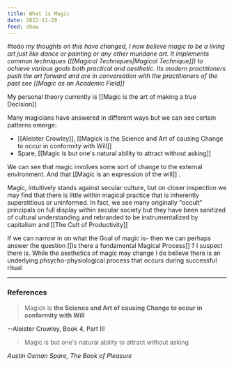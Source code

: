 ```yaml
---
title: What is Magic
date: 2022-11-28
feed: show
---
```

#todo _my thoughts on this have changed, I now believe magic to be a living art just like dance or painting or any other mundane art. It implements common techniques ([[Magical Techniques|Magical Technique]]) to achieve various goals both practical and aesthetic. Its modern practitioners push the art forward and are in conversation with the practitioners of the past see [[Magic as an Academic Field]]_

My personal theory currently is [[Magic is the art of making a true Decision]]

Many magicians have answered in different ways but we can see certain patterns emerge:
- [[Aleister Crowley]], [[Magick is the Science and Art of causing Change to occur in conformity with Will]]
- Spare, [[Magic is but one's natural ability to attract without asking]]

We can see that magic involves some sort of change to the external environment. And that [[Magic is an expression of the will]] .

Magic, intuitively stands against secular culture, but on closer inspection we may find that there is little within magical practice that is inherently superstitious or uninformed. In fact, we see many originally "occult" principals on full display within secular society but they have been sanitized of cultural understanding and rebranded to be instrumentalized by capitalism and [[The Cult of Productivity]]

If we can narrow in on what the Goal of magic is- then we can perhaps answer the question [[Is there a fundamental Magical Process]] ? I suspect there is. While the aesthetics of magic may change I do believe there is an underlying phsycho-physiological process that occurs during successful ritual. 

___
### References

>Magick is **the Science and Art of causing Change to occur in conformity with Will**

--Aleister Crowley, Book 4, Part III

>Magic is but one's natural ability to attract without asking

*Austin Osman Spare, The Book of Pleasure*
